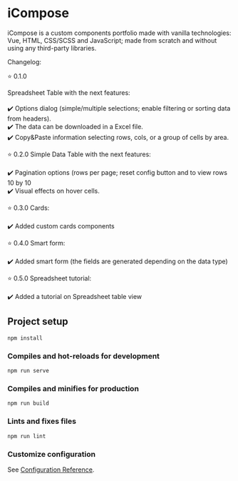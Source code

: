 # iCompose

iCompose is a custom components portfolio made with vanilla technologies: Vue, HTML, CSS/SCSS and JavaScript; made from scratch and without using any third-party libraries.

Changelog:

:star: 0.1.0

Spreadsheet Table with the next features:<br /><br />
    :heavy_check_mark: Options dialog (simple/multiple selections; enable filtering or sorting data from headers).<br />
    :heavy_check_mark: The data can be downloaded in a Excel file.<br />
    :heavy_check_mark: Copy&Paste information selecting rows, cols, or a group of cells by area.<br />

:star: 0.2.0
Simple Data Table with the next features:<br /><br />
    :heavy_check_mark: Pagination options (rows per page; reset config button and to view rows 10 by 10<br />
    :heavy_check_mark: Visual effects on hover cells.<br />

:star: 0.3.0
Cards:<br /><br />
    :heavy_check_mark: Added custom cards components<br />

:star: 0.4.0
Smart form:<br /><br />
    :heavy_check_mark: Added smart form (the fields are generated depending on the data type) <br />

:star: 0.5.0
Spreadsheet tutorial:<br /><br />
    :heavy_check_mark: Added a tutorial on Spreadsheet table view <br />

## Project setup
```
npm install
```

### Compiles and hot-reloads for development
```
npm run serve
```

### Compiles and minifies for production
```
npm run build
```

### Lints and fixes files
```
npm run lint
```

### Customize configuration
See [Configuration Reference](https://cli.vuejs.org/config/).
